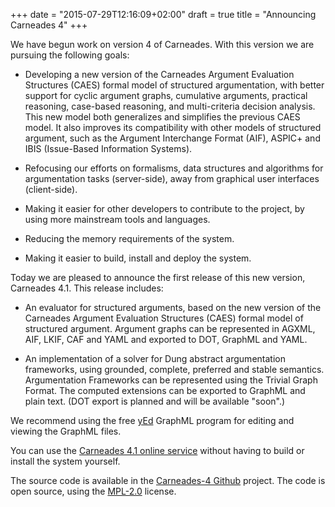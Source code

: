 +++
date = "2015-07-29T12:16:09+02:00"
draft = true
title = "Announcing Carneades 4"
+++

We have begun work on version 4 of Carneades. With this version we are
pursuing the following goals:

- Developing a new version of the Carneades Argument Evaluation
  Structures (CAES) formal model of structured argumentation, with
  better support for cyclic argument graphs, cumulative arguments,
  practical reasoning, case-based reasoning, and multi-criteria
  decision analysis.  This new model both generalizes and simplifies
  the previous CAES model. It also improves its compatibility with
  other models of structured argument, such as the Argument
  Interchange Format (AIF), ASPIC+ and IBIS (Issue-Based Information
  Systems).

- Refocusing our efforts on formalisms, data structures and algorithms
  for argumentation tasks (server-side), away from graphical user
  interfaces (client-side).

- Making it easier for other developers to contribute to the project,
  by using more mainstream tools and languages.

- Reducing the memory requirements of the system.

- Making it easier to build, install and deploy the system.

Today we are pleased to announce the first release of this new
version, Carneades 4.1. This release includes:

- An evaluator for structured arguments, based on the new version of
  the Carneades Argument Evaluation Structures (CAES) formal model of
  structured argument. Argument graphs can be represented in AGXML,
  AIF, LKIF, CAF and YAML and exported to DOT, GraphML and YAML.

- An implementation of a solver for Dung abstract argumentation
  frameworks, using grounded, complete, preferred and stable
  semantics. Argumentation Frameworks can be represented using the
  Trivial Graph Format. The computed extensions can be exported to
  GraphML and plain text. (DOT export is planned and will be available
  "soon".)

We recommend using the free
[yEd](https://www.yworks.com/en/products/yfiles/yed/) GraphML program
for editing and viewing the GraphML files.

You can use the
[Carneades 4.1 online service](http://carneades.fokus.fraunhofer.de)
without having to build or install the system yourself.

The source code is available in the
[Carneades-4 Github](https://github.com/carneades/carneades-4)
project. The code is open source, using the
[MPL-2.0](https://www.mozilla.org/MPL/2.0/) license.





